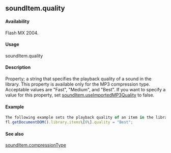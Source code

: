 ## soundItem.quality

#### Availability

Flash MX 2004.

#### Usage

soundItem.quality

#### Description

Property; a string that specifies the playback quality of a sound in the library. This property is available only for the MP3 compression type. Acceptable values are "Fast", "Medium", and "Best".
If you want to specify a value for this property, set [soundItem.useImportedMP3Quality](../SoundItem_object/soundIt13.md) to false.

#### Example

```javascript
The following example sets the playback quality of an item in the library to Best if the item has the MP3 compression type:
fl.getDocumentDOM().library.items\[0\].quality = "Best";

```
#### See also

[soundItem.compressionType](../SoundItem_object/soundIte2.md)
